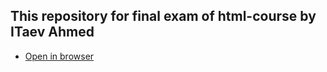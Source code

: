 ## This repository for final exam of html-course by ITaev Ahmed
* [Open in browser](https://ahmeditaev.github.io/html_group_8_exam_6_Ahmed_Itaev/app/index.html)
